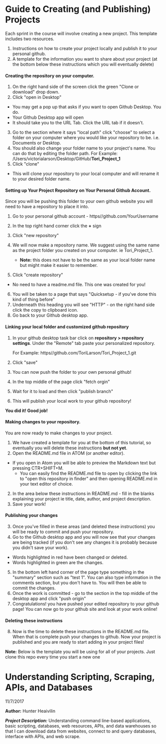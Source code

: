 # Guide to Creating (and Publishing) Projects

Each sprint in the course will involve creating a new project. This template includes two resources.
1. Instructions on how to create your project locally and publish it to your personal github.
1. A template for the information you want to share about your project (at the bottom below these instructions which you will eventually delete)


#### Creating the repository on your computer.

1. On the right hand side of the screen click the green "Clone or download" drop down.
2. Click "open in Desktop"
  - You may get a pop up that asks if you want to open Github Desktop. You do.
  - Your Github Desktop app will open
  - It should take you to the URL Tab. Click the URL tab if it doesn't.
3. Go to the section where it says "local path" click "choose" to select a folder on your computer where you would like your repository to be. i.e. Documents or Desktop.
4. You should also change your folder name to your project's name. You can do that by editing the folder path.  For Example: /Users/victorialarson/Desktop/GitHub/__Tori_Project_1__
5. Click "clone"
  - This will clone your repository to your local computer and will rename it to your desired folder name.

#### Setting up Your Project Repository on Your Personal Github Account.
Since you will be pushing this folder to your own github website you will need to have a repository to place it into.
1. Go to your personal github account - https//github.com/YourUsername
2. In the top right hand corner click the __+__ sign
3. Click "new repository"
4. We will now make a repository name. We suggest using the same name as the project folder you created on your computer. ie Tori_Project_1.

    - __Note:__ this does not have to be the same as your local folder name but might make it easier to remember.

5. Click "create repository"

  - No need to have a readme.md file. This one was created for you!

6. You will be taken to a page that says "Quicksetup - if you've done this kind of thing before"
7. Underneath this heading you will see "HTTP" - on the right hand side click the copy to clipboard icon.
8. Go back to your Github desktop app.

#### Linking your local folder and customized github repository
1. In your github desktop task bar click on __repository > repository settings__. Under the "Remote" tab paste your personalized repository.

      For Example:
      https//github.com/ToriLarson/Tori_Project_1.git

2. Click "save"  
2. You can now push the folder to your own personal github!
2. In the top middle of the page click "fetch orgin"  
3. Wait for it to load and then click "publish branch"
4. This will publish your local work to your  github repository!

__You did it! Good job!__

#### Making changes to your repository.
You are now ready to make changes to your project.
1. We have created a template for you at the bottom of this tutorial, so eventually you will delete these instructions __but not yet__.
2. Open the README.md file in ATOM (or another editor).
  - If you open in Atom you will be able to preview the Markdown text but pressing CTR+SHIFT+M.
    - You can easily find the README.md file to open by clicking the link to "open this repository in finder" and then opening README.md in your text editor of choice.
2. In the area below these instructions in README.md - fill in the blanks explaining your project ie title, date, author, and project description.
3. Save your work!

#### Publishing your changes

3. Once you've filled in these areas (and deleted these instructions) you will be ready to commit and push your repository.
4. Go to the Github desktop app and you will now see that your changes are being tracked (if you don't see any changes it is probably because you didn't save your work).
  -  Words highlighted in red have been changed or deleted.
  - Words highlighted in green are the changes.
5. In the bottom left hand corner of the page type something in the "summary" section such as "test 1". You can also type information in the comments section, but you don't have to. You will then be able to commit the changes.
6. Once the work is committed - go to the section in the top middle of the desktop app and click "push origin"
7. Congratulations! you have pushed your edited repository to your github page! You can now go to your github site and look at your work online!

#### Deleting these instructions
8. Now is the time to delete these instructions in the README.md file. When that is complete push your changes to github. Now your project is published and you are ready to start adding in your project files!

__Note:__ Below is the template you will be using for all of your projects. Just clone this repo every time you start a new one

[comment]: <> (Template below here, you can delete this line and everything below it.)

# Understanding Scripting, Scraping, APIs, and Databases

11/7/2017

**Author:** Hunter Heaivilin


__*Project Description:*__ Understanding command line-based applications, basic scripting, databases, web resources, APIs, and data warehouses so that I can download data from websites, connect to and query databases, interface with APIs, and web scrape.
